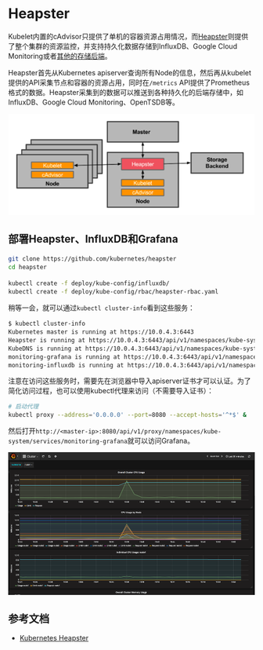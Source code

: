 # Heapster

Kubelet内置的cAdvisor只提供了单机的容器资源占用情况，而[Heapster](https://github.com/kubernetes/heapster)则提供了整个集群的资源监控，并支持持久化数据存储到InfluxDB、Google Cloud Monitoring或者[其他的存储后端](https://github.com/kubernetes/heapster)。

Heapster首先从Kubernetes apiserver查询所有Node的信息，然后再从kubelet提供的API采集节点和容器的资源占用，同时在`/metrics` API提供了Prometheus格式的数据。Heapster采集到的数据可以推送到各种持久化的后端存储中，如InfluxDB、Google Cloud Monitoring、OpenTSDB等。

![](images/14842118198998.png)

## 部署Heapster、InfluxDB和Grafana

```sh
git clone https://github.com/kubernetes/heapster
cd heapster

kubectl create -f deploy/kube-config/influxdb/
kubectl create -f deploy/kube-config/rbac/heapster-rbac.yaml
```

稍等一会，就可以通过`kubectl cluster-info`看到这些服务：

```sh
$ kubectl cluster-info
Kubernetes master is running at https://10.0.4.3:6443
Heapster is running at https://10.0.4.3:6443/api/v1/namespaces/kube-system/services/heapster/proxy
KubeDNS is running at https://10.0.4.3:6443/api/v1/namespaces/kube-system/services/kube-dns/proxy
monitoring-grafana is running at https://10.0.4.3:6443/api/v1/namespaces/kube-system/services/monitoring-grafana/proxy
monitoring-influxdb is running at https://10.0.4.3:6443/api/v1/namespaces/kube-system/services/monitoring-influxdb/proxy
```

注意在访问这些服务时，需要先在浏览器中导入apiserver证书才可以认证。为了简化访问过程，也可以使用kubectl代理来访问（不需要导入证书）：

```sh
# 启动代理
kubectl proxy --address='0.0.0.0' --port=8080 --accept-hosts='^*$' &
```

然后打开`http://<master-ip>:8080/api/v1/proxy/namespaces/kube-system/services/monitoring-grafana`就可以访问Grafana。

![](images/grafana.png)

## 参考文档

- [Kubernetes Heapster](https://github.com/kubernetes/heapster)
